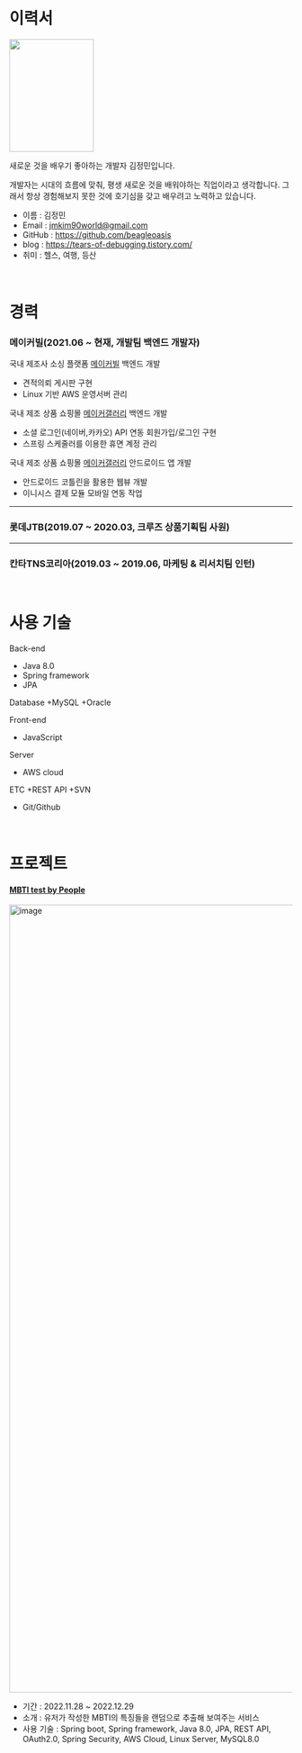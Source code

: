 # 이력서

<img src="https://user-images.githubusercontent.com/73637960/209923241-fdb78880-fdff-4d8d-9a5a-6e5c0637cff5.jpeg"  width="150" height="200"/>

새로운 것을 배우기 좋아하는 개발자 김정민입니다.

개발자는 시대의 흐름에 맞춰, 평생 새로운 것을 배워야하는 직업이라고 생각합니다. 그래서 항상 경험해보지 못한 것에 호기심을 갖고 배우려고 노력하고 있습니다.

+ 이름 : 김정민
+ Email : jmkim90world@gmail.com
+ GitHub : https://github.com/beagleoasis
+ blog : https://tears-of-debugging.tistory.com/
+ 취미 : 헬스, 여행, 등산

&nbsp;
&nbsp;

# 경력

### 메이커빌(2021.06 ~ 현재, 개발팀 백엔드 개발자)

국내 제조사 소싱 플랫폼 [메이커빌](https://www.makervil.com/index.do) 백엔드 개발
+ 견적의뢰 게시판 구현
+ Linux 기반 AWS 운영서버 관리

국내 제조 상품 쇼핑몰 [메이커갤러리](https://makergallery.co.kr/mw/main/index.do) 백엔드 개발
+ 소셜 로그인(네이버,카카오) API 연동 회원가입/로그인 구현
+ 스프링 스케줄러를 이용한 휴면 계정 관리

국내 제조 상품 쇼핑몰 [메이커갤러리](https://makergallery.co.kr/mw/main/index.do) 안드로이드 앱 개발
+ 안드로이드 코틀린을 활용한 웹뷰 개발
+ 이니시스 결제 모듈 모바일 연동 작업

---
### 롯데JTB(2019.07 ~ 2020.03, 크루즈 상품기획팀 사원)


---
### 칸타TNS코리아(2019.03 ~ 2019.06, 마케팅 & 리서치팀 인턴)

&nbsp;
&nbsp;

# 사용 기술

Back-end
+ Java 8.0
+ Spring framework
+ JPA

Database
+MySQL
+Oracle

Front-end
+ JavaScript

Server
+ AWS cloud

ETC
+REST API
+SVN
+ Git/Github

&nbsp;
&nbsp;

# 프로젝트

#### [MBTI test by People](https://mbtitestbypeople.link/mbtiTest)

<img width="1400" alt="image" src="https://user-images.githubusercontent.com/73637960/209950172-e068081f-5329-426e-9633-6046646dbff5.png">

+ 기간 : 2022.11.28 ~ 2022.12.29
+ 소개 : 유저가 작성한 MBTI의 특징들을 랜덤으로 추출해 보여주는 서비스
+ 사용 기술 : Spring boot, Spring framework, Java 8.0, JPA, REST API, OAuth2.0, Spring Security, AWS Cloud, Linux Server, MySQL8.0




